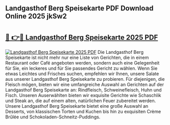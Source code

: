 ## Landgasthof Berg Speisekarte PDF Download Online 2025 jkSw2

# <h2><a href="http://gce2fah.nevu.top/?p=Landgasthof+Berg+Speisekarte">🔗 👉🔴 Landgasthof Berg Speisekarte 2025 PDF</a></h2>

[![Landgasthof Berg Speisekarte 2025 PDF](https://i.imgur.com/dBaPXMq.png)](http://gce2fah.nevu.top/?p=Landgasthof+Berg+Speisekarte)
Die Landgasthof Berg Speisekarte ist nicht mehr nur eine Liste von Gerichten, die in einem Restaurant oder Café angeboten werden, sondern auch eine Gelegenheit für Sie, ein leckeres und für Sie passendes Gericht zu wählen. Wenn Sie etwas Leichtes und Frisches suchen, empfehlen wir Ihnen, unsere Salate aus unserer Landgasthof Berg Speisekarte zu probieren. Für diejenigen, die Fleisch mögen, bieten wir eine umfangreiche Auswahl an Gerichten auf der Landgasthof Berg Speisekarte an: Rindfleisch, Schweinefleisch, Huhn und Fisch. Unseren Auserwählten bieten wir exquisite Gerichte wie Schaschlik und Steak an, die auf einem alten, natürlichen Feuer zubereitet werden. Unsere Landgasthof Berg Speisekarte bietet eine große Auswahl an Desserts, von klassischen Torten und Kuchen bis hin zu exquisiten Crème Brûlée und Schokoladen-Schneitz-Puddings.
